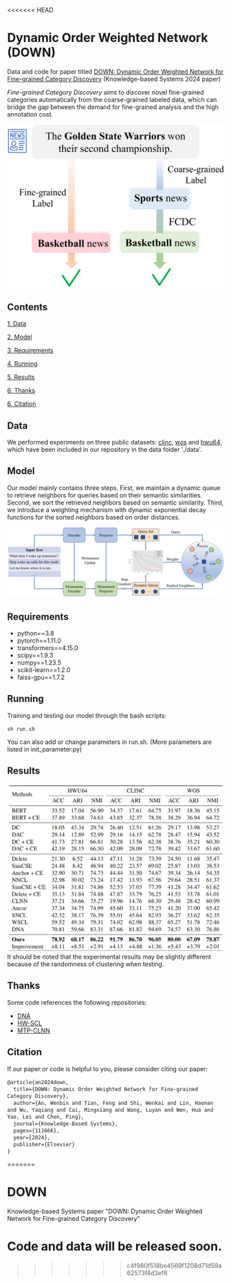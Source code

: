 <<<<<<< HEAD

# Dynamic Order Weighted Network (DOWN)
Data and code for paper titled [DOWN: Dynamic Order Weighted Network for Fine-grained Category Discovery](https://www.sciencedirect.com/science/article/abs/pii/S0950705124003010) (Knowledge-based Systems 2024 paper)

*Fine-grained Category Discovery* aims to discover novel fine-grained categories automatically from the coarse-grained labeled data, which can bridge the gap between the demand for fine-grained analysis and the high annotation cost.
<div align=center>
<img src="./figures/intro.png"/>
</div>


## Contents
[1. Data](#data)

[2. Model](#model)

[3. Requirements](#requirements)

[4. Running](#running)

[5. Results](#results)

[6. Thanks](#thanks)

[6. Citation](#citation)

## Data
We performed experiments on three public datasets: [clinc](https://aclanthology.org/D19-1131/), [wos](https://arxiv.org/abs/1709.08267) and [hwu64](https://arxiv.org/abs/1903.05566), which have been included in our repository in the data folder './data'.

## Model
Our model mainly contains three steps. First, we maintain a dynamic queue to retrieve neighbors for queries based on their semantic similarities. Second, we sort the retrieved neighbors based on semantic similarity. Third, we introduce a weighting mechanism with dynamic exponential decay functions for the sorted neighbors based on order distances.
<div align=center>
<img src="./figures/model.png"/>
</div>

## Requirements
* python==3.8
* pytorch==1.11.0
* transformers==4.15.0
* scipy==1.9.3
* numpy==1.23.5
* scikit-learn==1.2.0
* faiss-gpu==1.7.2

## Running
Training and testing our model through the bash scripts:
```
sh run.sh
```
You can also add or change parameters in run.sh. (More parameters are listed in init_parameter.py)

## Results
<div align=center>
<img src="./figures/result.png"/>
</div>
It should be noted that the experimental results may be slightly different because of the randomness of clustering when testing.

## Thanks
Some code references the following repositories:
* [DNA](https://github.com/Lackel/DNA)
* [HW-SCL](https://github.com/Lackel/Hierarchical_Weighted_SCL)
* [MTP-CLNN](https://github.com/fanolabs/NID_ACLARR2022)

## Citation
If our paper or code is helpful to you, please consider citing our paper:
```
@article{an2024down,
  title={DOWN: Dynamic Order Weighted Network for Fine-grained Category Discovery},
  author={An, Wenbin and Tian, Feng and Shi, Wenkai and Lin, Haonan and Wu, Yaqiang and Cai, Mingxiang and Wang, Luyan and Wen, Hua and Yao, Lei and Chen, Ping},
  journal={Knowledge-Based Systems},
  pages={111666},
  year={2024},
  publisher={Elsevier}
}
```
=======
# DOWN
Knowledge-based Systems paper "DOWN: Dynamic Order Weighted Network for Fine-grained Category Discovery"

# Code and data will be released soon.
>>>>>>> c4f980f518be4569f1208d71d59a62573f4d3ef8
